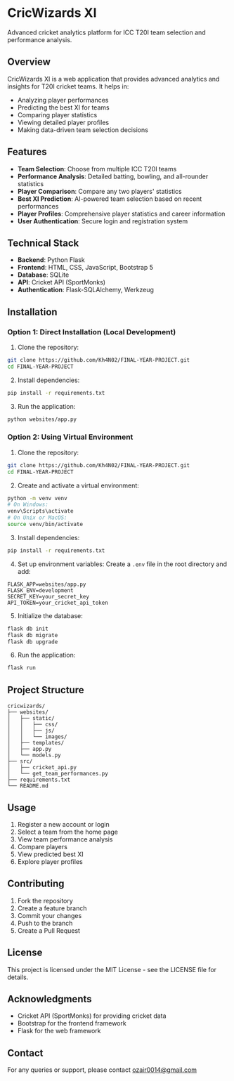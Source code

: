 # CricWizards XI

Advanced cricket analytics platform for ICC T20I team selection and performance analysis.

## Overview

CricWizards XI is a web application that provides advanced analytics and insights for T20I cricket teams. It helps in:
- Analyzing player performances
- Predicting the best XI for teams
- Comparing player statistics
- Viewing detailed player profiles
- Making data-driven team selection decisions

## Features

- **Team Selection**: Choose from multiple ICC T20I teams
- **Performance Analysis**: Detailed batting, bowling, and all-rounder statistics
- **Player Comparison**: Compare any two players' statistics
- **Best XI Prediction**: AI-powered team selection based on recent performances
- **Player Profiles**: Comprehensive player statistics and career information
- **User Authentication**: Secure login and registration system

## Technical Stack

- **Backend**: Python Flask
- **Frontend**: HTML, CSS, JavaScript, Bootstrap 5
- **Database**: SQLite
- **API**: Cricket API (SportMonks)
- **Authentication**: Flask-SQLAlchemy, Werkzeug

## Installation

### Option 1: Direct Installation (Local Development)
1. Clone the repository:
```bash
git clone https://github.com/Kh4N02/FINAL-YEAR-PROJECT.git
cd FINAL-YEAR-PROJECT
```

2. Install dependencies:
```bash
pip install -r requirements.txt
```

3. Run the application:
```bash
python websites/app.py
```

### Option 2: Using Virtual Environment
1. Clone the repository:
```bash
git clone https://github.com/Kh4N02/FINAL-YEAR-PROJECT.git
cd FINAL-YEAR-PROJECT
```

2. Create and activate a virtual environment:
```bash
python -m venv venv
# On Windows:
venv\Scripts\activate
# On Unix or MacOS:
source venv/bin/activate
```

3. Install dependencies:
```bash
pip install -r requirements.txt
```

4. Set up environment variables:
Create a `.env` file in the root directory and add:
```
FLASK_APP=websites/app.py
FLASK_ENV=development
SECRET_KEY=your_secret_key
API_TOKEN=your_cricket_api_token
```

5. Initialize the database:
```bash
flask db init
flask db migrate
flask db upgrade
```

6. Run the application:
```bash
flask run
```

## Project Structure

```
cricwizards/
├── websites/
│   ├── static/
│   │   ├── css/
│   │   ├── js/
│   │   └── images/
│   ├── templates/
│   ├── app.py
│   └── models.py
├── src/
│   ├── cricket_api.py
│   └── get_team_performances.py
├── requirements.txt
└── README.md
```

## Usage

1. Register a new account or login
2. Select a team from the home page
3. View team performance analysis
4. Compare players
5. View predicted best XI
6. Explore player profiles

## Contributing

1. Fork the repository
2. Create a feature branch
3. Commit your changes
4. Push to the branch
5. Create a Pull Request

## License

This project is licensed under the MIT License - see the LICENSE file for details.

## Acknowledgments

- Cricket API (SportMonks) for providing cricket data
- Bootstrap for the frontend framework
- Flask for the web framework

## Contact

For any queries or support, please contact ozair0014@gmail.com 